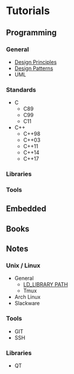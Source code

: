 # Tutorials

## Programming

### General
* [Design Principles](programming/general/design_principles.md)
* [Design Patterns](programming/general/designpatterns/designpatternscard.pdf)
* UML

### Standards
* C
  * C89
  * C99
  * C11
* C++
  * C++98
  * C++03
  * C++11
  * C++14
  * C++17

### Libraries

### Tools

## Embedded

## Books

## Notes

### Unix / Linux
* General
  * [LD_LIBRARY PATH](/xnix/ld_library_path.md)
  * Tmux
* Arch Linux
* Slackware

### Tools
* GIT
* SSH

### Libraries
* QT
